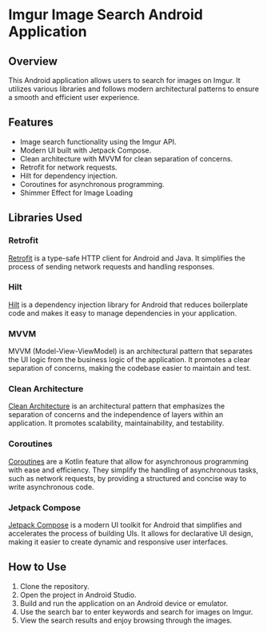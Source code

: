 # Imgur Image Search Android Application

## Overview

This Android application allows users to search for images on Imgur. It utilizes various libraries and follows modern architectural patterns to ensure a smooth and efficient user experience.

## Features

- Image search functionality using the Imgur API.
- Modern UI built with Jetpack Compose.
- Clean architecture with MVVM for clean separation of concerns.
- Retrofit for network requests.
- Hilt for dependency injection.
- Coroutines for asynchronous programming.
- Shimmer Effect for Image Loading

## Libraries Used

### Retrofit

[Retrofit](https://square.github.io/retrofit/) is a type-safe HTTP client for Android and Java. It simplifies the process of sending network requests and handling responses.

### Hilt

[Hilt](https://developer.android.com/training/dependency-injection/hilt-android) is a dependency injection library for Android that reduces boilerplate code and makes it easy to manage dependencies in your application.

### MVVM

MVVM (Model-View-ViewModel) is an architectural pattern that separates the UI logic from the business logic of the application. It promotes a clear separation of concerns, making the codebase easier to maintain and test.

### Clean Architecture

[Clean Architecture](https://blog.cleancoder.com/uncle-bob/2012/08/13/the-clean-architecture.html) is an architectural pattern that emphasizes the separation of concerns and the independence of layers within an application. It promotes scalability, maintainability, and testability.

### Coroutines

[Coroutines](https://kotlinlang.org/docs/reference/coroutines-overview.html) are a Kotlin feature that allow for asynchronous programming with ease and efficiency. They simplify the handling of asynchronous tasks, such as network requests, by providing a structured and concise way to write asynchronous code.

### Jetpack Compose

[Jetpack Compose](https://developer.android.com/jetpack/compose) is a modern UI toolkit for Android that simplifies and accelerates the process of building UIs. It allows for declarative UI design, making it easier to create dynamic and responsive user interfaces.

## How to Use

1. Clone the repository.
2. Open the project in Android Studio.
3. Build and run the application on an Android device or emulator.
4. Use the search bar to enter keywords and search for images on Imgur.
5. View the search results and enjoy browsing through the images.
